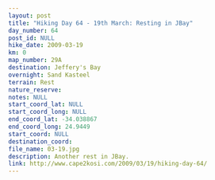 ```yaml
---
layout: post
title: "Hiking Day 64 - 19th March: Resting in JBay"
day_number: 64
post_id: NULL
hike_date: 2009-03-19
km: 0
map_number: 29A
destination: Jeffery's Bay
overnight: Sand Kasteel
terrain: Rest
nature_reserve: 
notes: NULL
start_coord_lat: NULL
start_coord_long: NULL
end_coord_lat: -34.038867
end_coord_long: 24.9449
start_coord: NULL
destination_coord: 
file_name: 03-19.jpg
description: Another rest in JBay.
link: http://www.cape2kosi.com/2009/03/19/hiking-day-64/
---
```

